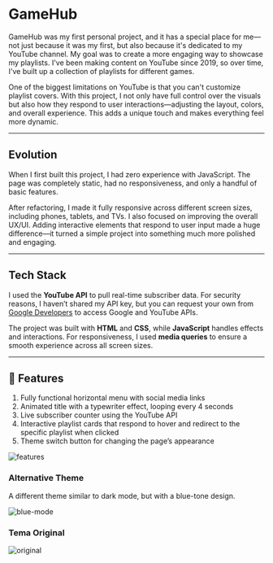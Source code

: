 # GameHub  

GameHub was my first personal project, and it has a special place for me—not just because it was my first, but also because it's dedicated to my YouTube channel. My goal was to create a more engaging way to showcase my playlists. I've been making content on YouTube since 2019, so over time, I've built up a collection of playlists for different games.  

One of the biggest limitations on YouTube is that you can't customize playlist covers. With this project, I not only have full control over the visuals but also how they respond to user interactions—adjusting the layout, colors, and overall experience. This adds a unique touch and makes everything feel more dynamic.  

---

## Evolution  

When I first built this project, I had zero experience with JavaScript. The page was completely static, had no responsiveness, and only a handful of basic features.  

After refactoring, I made it fully responsive across different screen sizes, including phones, tablets, and TVs. I also focused on improving the overall UX/UI. Adding interactive elements that respond to user input made a huge difference—it turned a simple project into something much more polished and engaging.  

---

## Tech Stack  

I used the **YouTube API** to pull real-time subscriber data. For security reasons, I haven’t shared my API key, but you can request your own from [Google Developers](https://console.cloud.google.com/apis/dashboard) to access Google and YouTube APIs.  

The project was built with **HTML** and **CSS**, while **JavaScript** handles effects and interactions. For responsiveness, I used **media queries** to ensure a smooth experience across all screen sizes.  

---

## 🚀 Features  

1) Fully functional horizontal menu with social media links  
2) Animated title with a typewriter effect, looping every 4 seconds  
3) Live subscriber counter using the YouTube API  
4) Interactive playlist cards that respond to hover and redirect to the specific playlist when clicked  
5) Theme switch button for changing the page’s appearance  

![features](https://github.com/user-attachments/assets/b09aa674-afa2-485a-aad8-0d63203da8d8)  

### Alternative Theme  

A different theme similar to dark mode, but with a blue-tone design.  

![blue-mode](https://github.com/user-attachments/assets/6a907a38-357a-4782-83fe-d5cedb5f5ad9)  

### Tema Original

![original](https://github.com/user-attachments/assets/4b82c6f7-08b3-452d-b748-15661470b441)



